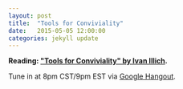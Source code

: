 ```yaml
---
layout: post
title:  "Tools for Conviviality"
date:   2015-05-05 12:00:00
categories: jekyll update
---
```


**Reading: ["Tools for Conviviality" by Ivan Illich](/affirmativeinformationpolicy.html).**

Tune in at 8pm CST/9pm EST via [Google Hangout](https://plus.google.com/hangouts/_/calendar/ZmdyZWdnQGdtYWlsLmNvbQ.uaipecg8anfjp0nqb5g5idob1c?authuser=0).
